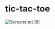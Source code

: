 # tic-tac-toe
![Screenshot (6)](https://user-images.githubusercontent.com/54404819/235347620-3ed37322-070e-44a1-a572-dcf17318341a.png)
